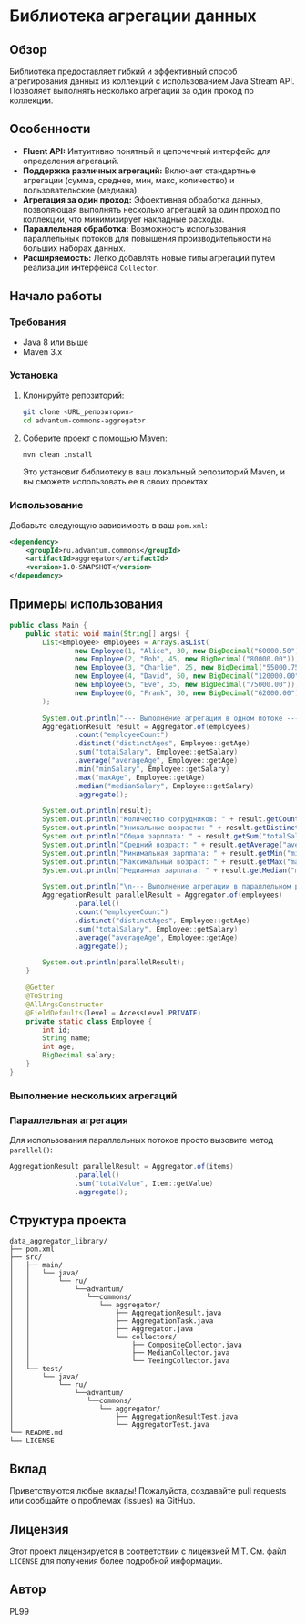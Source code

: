 # Библиотека агрегации данных

## Обзор

Библиотека предоставляет гибкий и эффективный способ агрегирования данных из коллекций с использованием Java Stream API. 
Позволяет выполнять несколько агрегаций за один проход по коллекции.

## Особенности

*   **Fluent API:** Интуитивно понятный и цепочечный интерфейс для определения агрегаций.
*   **Поддержка различных агрегаций:** Включает стандартные агрегации (сумма, среднее, мин, макс, количество) и пользовательские (медиана).
*   **Агрегация за один проход:** Эффективная обработка данных, позволяющая выполнять несколько агрегаций за один проход по коллекции, что минимизирует накладные расходы.
*   **Параллельная обработка:** Возможность использования параллельных потоков для повышения производительности на больших наборах данных.
*   **Расширяемость:** Легко добавлять новые типы агрегаций путем реализации интерфейса `Collector`.

## Начало работы

### Требования

*   Java 8 или выше
*   Maven 3.x

### Установка

1.  Клонируйте репозиторий:

    ```bash
    git clone <URL_репозитория>
    cd advantum-commons-aggregator
    ```

2.  Соберите проект с помощью Maven:

    ```bash
    mvn clean install
    ```

    Это установит библиотеку в ваш локальный репозиторий Maven, и вы сможете использовать ее в своих проектах.

### Использование

Добавьте следующую зависимость в ваш `pom.xml`:

```xml
<dependency>
    <groupId>ru.advantum.commons</groupId>
    <artifactId>aggregator</artifactId>
    <version>1.0-SNAPSHOT</version>
</dependency>
```

## Примеры использования

```java
public class Main {
    public static void main(String[] args) {
        List<Employee> employees = Arrays.asList(
                new Employee(1, "Alice", 30, new BigDecimal("60000.50")),
                new Employee(2, "Bob", 45, new BigDecimal("80000.00")),
                new Employee(3, "Charlie", 25, new BigDecimal("55000.75")),
                new Employee(4, "David", 50, new BigDecimal("120000.00")),
                new Employee(5, "Eve", 35, new BigDecimal("75000.00")),
                new Employee(6, "Frank", 30, new BigDecimal("62000.00")) // Duplicate age
        );

        System.out.println("--- Выполнение агрегации в одном потоке ---");
        AggregationResult result = Aggregator.of(employees)
                .count("employeeCount")
                .distinct("distinctAges", Employee::getAge)
                .sum("totalSalary", Employee::getSalary)
                .average("averageAge", Employee::getAge)
                .min("minSalary", Employee::getSalary)
                .max("maxAge", Employee::getAge)
                .median("medianSalary", Employee::getSalary)
                .aggregate();

        System.out.println(result);
        System.out.println("Количество сотрудников: " + result.getCount("employeeCount"));
        System.out.println("Уникальные возрасты: " + result.getDistinct("distinctAges"));
        System.out.println("Общая зарплата: " + result.getSum("totalSalary"));
        System.out.println("Средний возраст: " + result.getAverage("averageAge"));
        System.out.println("Минимальная зарплата: " + result.getMin("minSalary"));
        System.out.println("Максимальный возраст: " + result.getMax("maxAge"));
        System.out.println("Медианная зарплата: " + result.getMedian("medianSalary"));

        System.out.println("\n--- Выполнение агрегации в параллельном режиме ---");
        AggregationResult parallelResult = Aggregator.of(employees)
                .parallel()
                .count("employeeCount")
                .distinct("distinctAges", Employee::getAge)
                .sum("totalSalary", Employee::getSalary)
                .average("averageAge", Employee::getAge)
                .aggregate();

        System.out.println(parallelResult);
    }

    @Getter
    @ToString
    @AllArgsConstructor
    @FieldDefaults(level = AccessLevel.PRIVATE)
    private static class Employee {
        int id;
        String name;
        int age;
        BigDecimal salary;
    }
}
```

### Выполнение нескольких агрегаций

### Параллельная агрегация

Для использования параллельных потоков просто вызовите метод `parallel()`:

```java
AggregationResult parallelResult = Aggregator.of(items)
                .parallel()
                .sum("totalValue", Item::getValue)
                .aggregate();
```

## Структура проекта

```
data_aggregator_library/
├── pom.xml
├── src/
│   ├── main/
│   │   └── java/
│   │       └── ru/
│   │           └──advantum/
│   │              └──commons/
│   │                 └── aggregator/
│   │                     ├── AggregationResult.java
│   │                     ├── AggregationTask.java
│   │                     ├── Aggregator.java
│   │                     └── collectors/
│   │                         ├── CompositeCollector.java
│   │                         ├── MedianCollector.java
│   │                         └── TeeingCollector.java
│   └── test/
│       └── java/
│           └── ru/
│               └──advantum/
│                  └──commons/
│                     └── aggregator/
│                         ├── AggregationResultTest.java
│                         └── AggregatorTest.java
└── README.md
└── LICENSE
```

## Вклад

Приветствуются любые вклады! Пожалуйста, создавайте pull requests или сообщайте о проблемах (issues) на GitHub.

## Лицензия

Этот проект лицензируется в соответствии с лицензией MIT. См. файл `LICENSE` для получения более подробной информации.

## Автор
PL99


